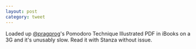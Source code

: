 ```yaml
---
layout: post
category: tweet
---
```

Loaded up [@pragprog](http://twitter.com/pragprog)'s Pomodoro Technique Illustrated PDF in iBooks on a 3G and it's unusably slow. Read it with Stanza without issue.
